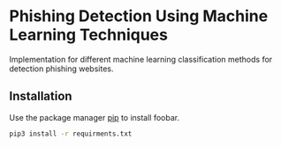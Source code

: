 # Phishing Detection Using Machine Learning Techniques

Implementation for different machine learning classification methods for detection phishing websites.

## Installation

Use the package manager [pip](https://pip.pypa.io/en/stable/) to install foobar.

```bash
pip3 install -r requirments.txt
```


